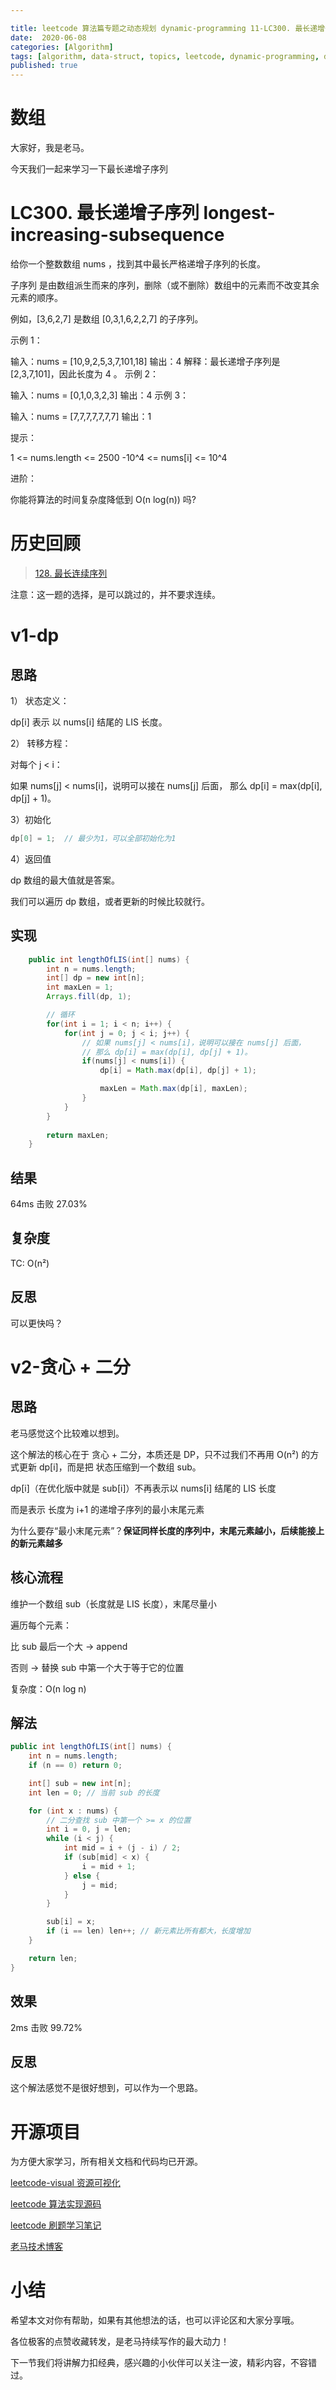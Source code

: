 ```yaml
---

title: leetcode 算法篇专题之动态规划 dynamic-programming 11-LC300. 最长递增子序列 longest-increasing-subsequence
date:  2020-06-08
categories: [Algorithm]
tags: [algorithm, data-struct, topics, leetcode, dynamic-programming, dp, sf]
published: true
---
```



# 数组

大家好，我是老马。

今天我们一起来学习一下最长递增子序列

# LC300. 最长递增子序列 longest-increasing-subsequence

给你一个整数数组 nums ，找到其中最长严格递增子序列的长度。

子序列 是由数组派生而来的序列，删除（或不删除）数组中的元素而不改变其余元素的顺序。

例如，[3,6,2,7] 是数组 [0,3,1,6,2,2,7] 的子序列。
 
示例 1：

输入：nums = [10,9,2,5,3,7,101,18]
输出：4
解释：最长递增子序列是 [2,3,7,101]，因此长度为 4 。
示例 2：

输入：nums = [0,1,0,3,2,3]
输出：4
示例 3：

输入：nums = [7,7,7,7,7,7,7]
输出：1
 

提示：

1 <= nums.length <= 2500
-10^4 <= nums[i] <= 10^4
 

进阶：

你能将算法的时间复杂度降低到 O(n log(n)) 吗?


# 历史回顾

> [128. 最长连续序列](https://houbb.github.io/2020/06/08/algorithm-000-leetcode-data-struct-001-topics-techniques-hash-02-leetcode-top100-LC128)


注意：这一题的选择，是可以跳过的，并不要求连续。


# v1-dp 

## 思路

1） 状态定义：

dp[i] 表示 以 nums[i] 结尾的 LIS 长度。

2） 转移方程：

对每个 j < i：

如果 nums[j] < nums[i]，说明可以接在 nums[j] 后面，
那么 dp[i] = max(dp[i], dp[j] + 1)。

3）初始化

```java
dp[0] = 1;  // 最少为1，可以全部初始化为1
```

4）返回值

dp 数组的最大值就是答案。

我们可以遍历 dp 数组，或者更新的时候比较就行。

## 实现

```java
    public int lengthOfLIS(int[] nums) {
        int n = nums.length;
        int[] dp = new int[n];
        int maxLen = 1;
        Arrays.fill(dp, 1);

        // 循环
        for(int i = 1; i < n; i++) {
            for(int j = 0; j < i; j++) {
                // 如果 nums[j] < nums[i]，说明可以接在 nums[j] 后面，
                // 那么 dp[i] = max(dp[i], dp[j] + 1)。
                if(nums[j] < nums[i]) {
                    dp[i] = Math.max(dp[i], dp[j] + 1);

                    maxLen = Math.max(dp[i], maxLen);
                }
            }
        }
    
        return maxLen;
    }
```

## 结果

64ms 击败 27.03%

## 复杂度

TC: O(n²)

## 反思

可以更快吗？

# v2-贪心 + 二分

## 思路

老马感觉这个比较难以想到。

这个解法的核心在于 贪心 + 二分，本质还是 DP，只不过我们不再用 O(n²) 的方式更新 dp[i]，而是把 状态压缩到一个数组 sub。

dp[i]（在优化版中就是 sub[i]）不再表示以 nums[i] 结尾的 LIS 长度

而是表示 长度为 i+1 的递增子序列的最小末尾元素

为什么要存“最小末尾元素”？**保证同样长度的序列中，末尾元素越小，后续能接上的新元素越多**

## 核心流程

维护一个数组 sub（长度就是 LIS 长度），末尾尽量小

遍历每个元素：

比 sub 最后一个大 → append

否则 → 替换 sub 中第一个大于等于它的位置

复杂度：O(n log n)

## 解法

```java
public int lengthOfLIS(int[] nums) {
    int n = nums.length;
    if (n == 0) return 0;

    int[] sub = new int[n];
    int len = 0; // 当前 sub 的长度

    for (int x : nums) {
        // 二分查找 sub 中第一个 >= x 的位置
        int i = 0, j = len;
        while (i < j) {
            int mid = i + (j - i) / 2;
            if (sub[mid] < x) {
                i = mid + 1;
            } else {
                j = mid;
            }
        }

        sub[i] = x;
        if (i == len) len++; // 新元素比所有都大，长度增加
    }

    return len;
}
```

## 效果

2ms 击败 99.72%

## 反思

这个解法感觉不是很好想到，可以作为一个思路。

# 开源项目

为方便大家学习，所有相关文档和代码均已开源。

[leetcode-visual 资源可视化](https://houbb.github.io/leetcode-notes/leetcode/visible/index.html)

[leetcode 算法实现源码](https://github.com/houbb/leetcode)

[leetcode 刷题学习笔记](https://github.com/houbb/leetcode-notes)

[老马技术博客](https://houbb.github.io/)

# 小结

希望本文对你有帮助，如果有其他想法的话，也可以评论区和大家分享哦。

各位极客的点赞收藏转发，是老马持续写作的最大动力！

下一节我们将讲解力扣经典，感兴趣的小伙伴可以关注一波，精彩内容，不容错过。

